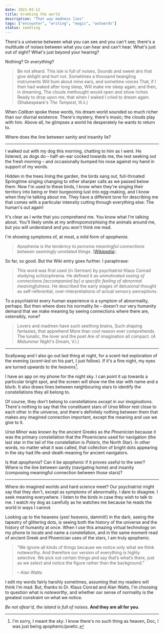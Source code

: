```yaml
---
date: 2021-03-12
title: Grokking the world
description: "That way madness lies"
tags: ["encounter", "writing", "magic", "outwards"]
status: seedling
---
```


There's a universe between what you can see and you can't see; there's a multitude of noises between what you can hear and can't hear. What's just out of sight? What's just beyond your hearing?

Nothing? Or _everything_?

> Be not afeard. This isle is full of noises,
> Sounds and sweet airs that give delight and hurt not.
> Sometimes a thousand twangling instruments
> Will hum about mine ears, and sometime voices
> That, if I then had waked after long sleep,
> Will make me sleep again; and then, in dreaming,
> The clouds methought would open and show riches
> Ready to drop upon me, that when I waked
> I cried to dream again. (Shakespeare's _The Tempest_, III.ii.)

When _Caliban_ spoke these words, his dream world sounded so much richer than our diurnal existence. There's mystery, there's music; the clouds play with him. Above all, he glimpses a world he desperately he wants to return to.

Where does the line between sanity and insanity lie?

---

I walked out with my dog this morning, chatting to him as I went. He listened, as dogs do – half-an-ear cocked towards me, the rest seeking out the fresh morning – and occasionally bumped his nose against my hand in support of my words.

Hidden in the trees lining the garden, the birds sang out, full-throated Springtime singing changing to other sharper calls as we passed below them. Now I'm used to these birds, I know when they're singing their territory into being or their burgeoning lust into egg-making, and I know when they're talking about me. They have a different tone for describing me that comes with a particular intensity cutting through everything else: The human's out again!

It's clear as I write that you comprehend me. You know what I'm talking about. You'll likely smile at my anthropomorphising the animals around me, but you will understand and you won't think me mad.

I'm showing symptoms of, at most, a mild form of _apophenia_.

> Apophenia is _the tendency to perceive meaningful connections between seemingly unrelated things_. ([Wikipedia](https://en.wikipedia.org/wiki/Apophenia)).

So far, so good. But the Wiki entry goes further. I paraphrase:

> This word was first used (in German) by psychiatrist Klaus Conrad studying schizophrenia. He defined it as _unmotivated seeing of connections [accompanied by] a specific feeling of abnormal meaningfulness_. He described the early stages of delusional thought as self-referential, over-interpretations of actual sensory perceptions.

To a psychiatrist every human experience is a symptom of abnormality, perhaps. But then where does his normality lie – doesn't our very humanity demand that we make meaning by seeing connections where there are, ostensibly, none?

> Lovers and madmen have such seething brains,
> Such shaping fantasies, that apprehend
> More than cool reason ever comprehends.
> The lunatic, the lover and the poet
> Are of imagination all compact. (_A Midummer Night's Dream_, V.i.)

---

Scallywag and I also go out last thing at night, for a scent-led exploration of the evening (_scent-led_ on his part, I just follow). If it's a fine night, my eyes are turned upwards to the _heavens_[^fn-oops].

[^fn-oops]: I'm sorry, I meant the _sky_. I know there's no such thing as heaven, Doc, I was just being apophenic/poetic.

I have an app on my phone for the night sky. I can point it up towards a particular bright spot, and the screen will show me the star with name and a blurb. It also draws lines between neighbouring stars to identify the constellations they all belong to.

Of course, they don't belong to constellations _except in our imaginations_. There's nothing to say that the constituent stars of _Ursa Minor_ rest close to each other in the universe, and there's definitely nothing between them that makes any imagined connection important, except the meaning and use we give to it.

_Ursa Minor_ was known by the ancient Greeks as _the Phoenician_ because it was the primary constellation that the Phoenicians used for navigation (the last star in the tail of the constellation is _Polaris_, the North Star). In other words, no matter what it was called, that collection of bright dots appearing in the sky had life-and-death meaning for ancient navigators.

Is that _apophenia_? Can it be _apophenic_ if it proves useful to the seer? Where is the line between sanity (navigating home) and insanity (composing meaningful connection between those stars)?

---

Where do imagined worlds and hard science meet? Our psychiatrist might say that they don't, except as symptoms of abnormality. I dare to disagree. I seek meaning everywhere. I listen to the birds in case they wish to talk to me. I watch my dog as carefully as he watches me because he reads the world in ways I cannot.

Looking up to the heavens (yes! _heavens_, dammit!) in the dark, seeing the tapestry of glittering dots, is seeing both the history of the universe and the history of humanity at once. When I use this amazing virtual technology on my phone to locate and name a constellation, and in the same moment read of ancient Greek and Phoenician uses of the stars, I am truly apophenic.

> “We ignore all kinds of things because we notice only what we think noteworthy. And therefore our version of everything is highly selective. We pick out certain things and say that’s what’s there, just as we select and notice the figure rather than the background.”
>
> – Alan Watts

I edit my words fairly harshly sometimes, assuming that my readers will think I'm mad. But, thanks to Dr. Klaus Conrad and Alan Watts, I'm choosing to question what is _noteworthy_, and whether our sense of normality is the greatest constraint on what we notice.

_Be not afear'd, the island is full of noises_. **And they are all for you**.
